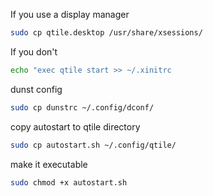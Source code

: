 If you use a display manager
```bash
sudo cp qtile.desktop /usr/share/xsessions/
```
If you don't
```bash
echo "exec qtile start >> ~/.xinitrc
```
dunst config 
```bash
sudo cp dunstrc ~/.config/dconf/
```
copy autostart to qtile directory
```bash
sudo cp autostart.sh ~/.config/qtile/
```
 make it executable 
```bash
sudo chmod +x autostart.sh
```
